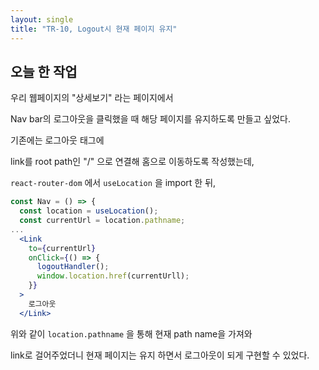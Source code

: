 ```yaml
---
layout: single
title: "TR-10, Logout시 현재 페이지 유지"
---
```


## 오늘 한 작업

우리 웹페이지의 "상세보기" 라는 페이지에서

Nav bar의 로그아웃을 클릭했을 때 해당 페이지를 유지하도록 만들고 싶었다.

기존에는 로그아웃 태그에

link를 root path인 "/" 으로 연결해 홈으로 이동하도록 작성했는데,

`react-router-dom` 에서 `useLocation` 을 import 한 뒤,

```jsx
const Nav = () => {
  const location = useLocation();
  const currentUrl = location.pathname;
...
  <Link
    to={currentUrl}
    onClick={() => {
      logoutHandler();
      window.location.href(currentUrll);
    }}
  >
    로그아웃
  </Link>
```

위와 같이 `location.pathname` 을 통해 현재 path name을 가져와

link로 걸어주었더니 현재 페이지는 유지 하면서 로그아웃이 되게 구현할 수 있었다.
